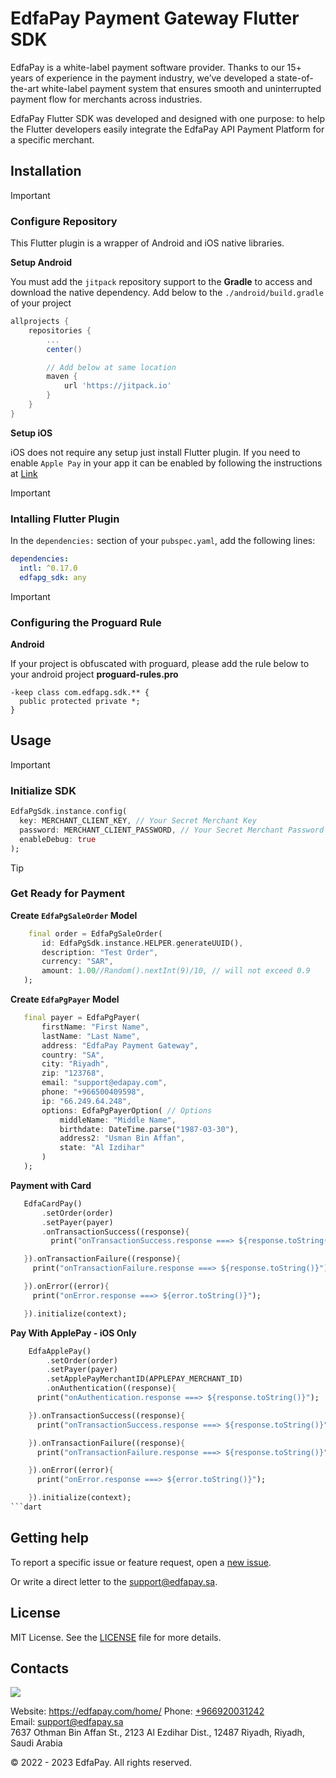 # EdfaPay Payment Gateway Flutter SDK

EdfaPay is a white-label payment software provider. Thanks to our 15+ years of experience in the
payment industry, we’ve developed a state-of-the-art white-label payment system that ensures smooth
and uninterrupted payment flow for merchants across industries.

EdfaPay Flutter SDK was developed and designed with one purpose: to help the Flutter developers
easily integrate the EdfaPay API Payment Platform for a specific merchant.


## Installation
> [!IMPORTANT]
> ### Configure Repository
> This Flutter plugin is a wrapper of Android and iOS native libraries.
> 
> **Setup Android**
> 
> You must add the `jitpack` repository support to the **Gradle** to access and download the native dependency. 
> Add below to the `./android/build.gradle` of your project
> 
> ```groovy
> allprojects {
>     repositories {
>         ...
>         center()
> 
>         // Add below at same location 
>         maven {
>             url 'https://jitpack.io'
>         }
>     }
> }
> ```
>
> 
> **Setup iOS**
> 
> iOS does not require any setup just install Flutter plugin.
> If you need to enable `Apple Pay` in your app it can be enabled by following the instructions
> at [Link](https://github.com/edfapay/edfa-pg-flutter-sdk)

> [!IMPORTANT]
> ### Intalling Flutter Plugin
> 
> In the `dependencies:` section of your `pubspec.yaml`, add the following lines:
> 
> ```pubspec.yaml
> dependencies:
>   intl: ^0.17.0
>   edfapg_sdk: any
> ```

> [!IMPORTANT]
> ### Configuring the Proguard Rule
>
> **Android**
> 
> If your project is obfuscated with proguard, please add the rule below to your android project **proguard-rules.pro**
> 
> ```
> -keep class com.edfapg.sdk.** {
>   public protected private *;
> }
> ```

## Usage
> [!IMPORTANT]
> ### Initialize SDK
> 
> ```dart
> EdfaPgSdk.instance.config(
>   key: MERCHANT_CLIENT_KEY, // Your Secret Merchant Key
>   password: MERCHANT_CLIENT_PASSWORD, // Your Secret Merchant Password
>   enableDebug: true
> );
> ```

> [!TIP]
> ### Get Ready for Payment
> **Create `EdfaPgSaleOrder` Model**
> ```dart
>     final order = EdfaPgSaleOrder(
>        id: EdfaPgSdk.instance.HELPER.generateUUID(),
>        description: "Test Order",
>        currency: "SAR",
>        amount: 1.00//Random().nextInt(9)/10, // will not exceed 0.9
>    );
> ```
>
> **Create `EdfaPgPayer` Model**
> ```dart
>    final payer = EdfaPgPayer(
>        firstName: "First Name",
>        lastName: "Last Name",
>        address: "EdfaPay Payment Gateway",
>        country: "SA",
>        city: "Riyadh",
>        zip: "123768",
>        email: "support@edapay.com",
>        phone: "+966500409598",
>        ip: "66.249.64.248",
>        options: EdfaPgPayerOption( // Options
>            middleName: "Middle Name",
>            birthdate: DateTime.parse("1987-03-30"),
>            address2: "Usman Bin Affan",
>            state: "Al Izdihar"
>        )
>    );
> ```
> 
> **Payment with Card**
> ```dart
>    EdfaCardPay()
>        .setOrder(order)
>        .setPayer(payer)
>        .onTransactionSuccess((response){
>          print("onTransactionSuccess.response ===> ${response.toString()}");
>
>    }).onTransactionFailure((response){
>      print("onTransactionFailure.response ===> ${response.toString()}");
>
>    }).onError((error){
>      print("onError.response ===> ${error.toString()}");
>
>    }).initialize(context);
> ```
> **Pay With ApplePay - iOS Only**
> ```dart
>     EdfaApplePay()
>         .setOrder(order)
>         .setPayer(payer)
>         .setApplePayMerchantID(APPLEPAY_MERCHANT_ID)
>         .onAuthentication((response){
>       print("onAuthentication.response ===> ${response.toString()}");
> 
>     }).onTransactionSuccess((response){
>       print("onTransactionSuccess.response ===> ${response.toString()}");
> 
>     }).onTransactionFailure((response){
>       print("onTransactionFailure.response ===> ${response.toString()}");
> 
>     }).onError((error){
>       print("onError.response ===> ${error.toString()}");
> 
>     }).initialize(context);
> ```dart

<!--
> [!TIP]
> ### Sale Transaction
> <details>
>   <summary> To pay with card </summary>
> </details>

> [!TIP]
> ### Recurring Transaction
> <details>
>   <summary> To pay with card </summary>
> </details>

> [!TIP]
> ### Capture Transaction
> <details>
>   <summary> To pay with card </summary>
> </details>

> [!TIP]
> ### Credit Void Transaction
> <details>
>   <summary> To pay with card </summary>
> </details>

> [!TIP]
> ### Transaction Status
> <details>
>   <summary> To pay with card </summary>
> </details>

> [!TIP]
> ### Transaction Detail
> <details>
>   <summary> To pay with card </summary>
> </details>
-->

## Getting help

To report a specific issue or feature request, open
a [new issue](https://github.com/edfapay/edfa-pg-flutter-sdk/issues/new).

Or write a direct letter to the [support@edfapay.sa](mailto:support@edfapay.sa).

## License

MIT License. See
the [LICENSE](https://github.com/edfapay/edfa-pg-flutter-sdk/blob/master/LICENSE) file for
more details.

## Contacts

![](/media/footer.png)

Website: https://edfapay.com/home/
Phone: [+966920031242](tel:+966920033633)  
Email: [support@edfapay.sa](mailto:support@edfapay.sa)  
7637 Othman Bin Affan St., 2123 Al Ezdihar Dist., 12487 Riyadh, Riyadh, Saudi Arabia

© 2022 - 2023 EdfaPay. All rights reserved.



